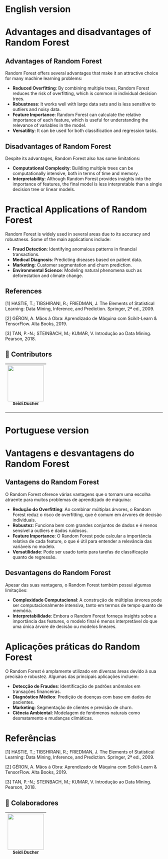 # English version


# Advantages and disadvantages of Random Forest

## Advantages of Random Forest

Random Forest offers several advantages that make it an attractive choice for many machine learning problems:

- **Reduced Overfitting**: By combining multiple trees, Random Forest reduces the risk of overfitting, which is common in individual decision trees.
- **Robustness**: It works well with large data sets and is less sensitive to outliers and noisy data.
- **Feature Importance**: Random Forest can calculate the relative importance of each feature, which is useful for understanding the relevance of variables in the model.
- **Versatility**: It can be used for both classification and regression tasks.

## Disadvantages of Random Forest

Despite its advantages, Random Forest also has some limitations:

- **Computational Complexity**: Building multiple trees can be computationally intensive, both in terms of time and memory.
- **Interpretability**: Although Random Forest provides insights into the importance of features, the final model is less interpretable than a single decision tree or linear models.

# Practical Applications of Random Forest

Random Forest is widely used in several areas due to its accuracy and robustness. Some of the main applications include:

- **Fraud Detection**: Identifying anomalous patterns in financial transactions.
- **Medical Diagnosis**: Predicting diseases based on patient data.
- **Marketing**: Customer segmentation and churn prediction.
- **Environmental Science**: Modeling natural phenomena such as deforestation and climate change.

## References

[1] HASTIE, T.; TIBSHIRANI, R.; FRIEDMAN, J. The Elements of Statistical Learning: Data Mining, Inference, and Prediction. Springer, 2ª ed., 2009.

[2] GÉRON, A. Mãos à Obra: Aprendizado de Máquina com Scikit-Learn & TensorFlow. Alta Books, 2019.

[3] TAN, P.-N.; STEINBACH, M.; KUMAR, V. Introdução ao Data Mining. Pearson, 2018.

## 👾 Contributors
|  [<img loading="lazy" src="https://avatars.githubusercontent.com/u/153019298?v=4" width=115><br><sub>Seidi Ducher</sub>](https://github.com/seidiDucher)  
| :---: |
---

# Portuguese version


# Vantagens e desvantagens do Random Forest


## Vantagens do Random Forest

O Random Forest oferece várias vantagens que o tornam uma escolha atraente para muitos problemas de aprendizado de máquina:

- **Redução do Overfitting**: Ao combinar múltiplas árvores, o Random Forest reduz o risco de overfitting, que é comum em árvores de decisão individuais.
- **Robustez**: Funciona bem com grandes conjuntos de dados e é menos sensível a outliers e dados ruidosos.
- **Feature Importance**: O Random Forest pode calcular a importância relativa de cada feature, o que é útil para entender a relevância das variáveis no modelo.
- **Versatilidade**: Pode ser usado tanto para tarefas de classificação quanto de regressão.


## Desvantagens do Random Forest

Apesar das suas vantagens, o Random Forest também possui algumas limitações:

- **Complexidade Computacional**: A construção de múltiplas árvores pode ser computacionalmente intensiva, tanto em termos de tempo quanto de memória.
- **Interpretabilidade**: Embora o Random Forest forneça insights sobre a importância das features, o modelo final é menos interpretável do que uma única árvore de decisão ou modelos lineares.


# Aplicações práticas do Random Forest

O Random Forest é amplamente utilizado em diversas áreas devido à sua precisão e robustez. Algumas das principais aplicações incluem:

- **Detecção de Fraudes**: Identificação de padrões anômalos em transações financeiras.
- **Diagnóstico Médico**: Predição de doenças com base em dados de pacientes.
- **Marketing**: Segmentação de clientes e previsão de churn.
- **Ciência Ambiental**: Modelagem de fenômenos naturais como desmatamento e mudanças climáticas.

# Referências

[1] HASTIE, T.; TIBSHIRANI, R.; FRIEDMAN, J. The Elements of Statistical Learning: Data Mining, Inference, and Prediction. Springer, 2ª ed., 2009.

[2] GÉRON, A. Mãos à Obra: Aprendizado de Máquina com Scikit-Learn & TensorFlow. Alta Books, 2019.

[3] TAN, P.-N.; STEINBACH, M.; KUMAR, V. Introdução ao Data Mining. Pearson, 2018.

## 👾 Colaboradores
|  [<img loading="lazy" src="https://avatars.githubusercontent.com/u/153019298?v=4" width=115><br><sub>Seidi Ducher</sub>](https://github.com/seidiDucher)  
| :---: |